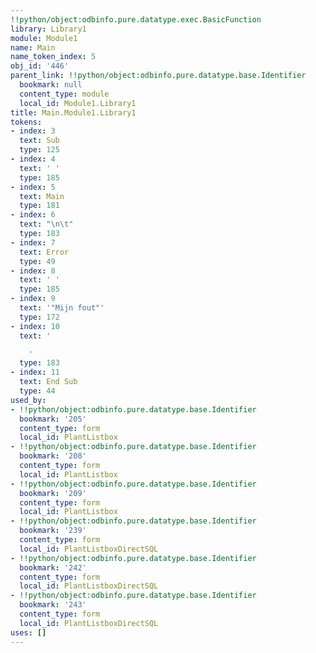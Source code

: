 ```yaml
---
!!python/object:odbinfo.pure.datatype.exec.BasicFunction
library: Library1
module: Module1
name: Main
name_token_index: 5
obj_id: '446'
parent_link: !!python/object:odbinfo.pure.datatype.base.Identifier
  bookmark: null
  content_type: module
  local_id: Module1.Library1
title: Main.Module1.Library1
tokens:
- index: 3
  text: Sub
  type: 125
- index: 4
  text: ' '
  type: 185
- index: 5
  text: Main
  type: 181
- index: 6
  text: "\n\t"
  type: 183
- index: 7
  text: Error
  type: 49
- index: 8
  text: ' '
  type: 185
- index: 9
  text: '"Mijn fout"'
  type: 172
- index: 10
  text: '

    '
  type: 183
- index: 11
  text: End Sub
  type: 44
used_by:
- !!python/object:odbinfo.pure.datatype.base.Identifier
  bookmark: '205'
  content_type: form
  local_id: PlantListbox
- !!python/object:odbinfo.pure.datatype.base.Identifier
  bookmark: '208'
  content_type: form
  local_id: PlantListbox
- !!python/object:odbinfo.pure.datatype.base.Identifier
  bookmark: '209'
  content_type: form
  local_id: PlantListbox
- !!python/object:odbinfo.pure.datatype.base.Identifier
  bookmark: '239'
  content_type: form
  local_id: PlantListboxDirectSQL
- !!python/object:odbinfo.pure.datatype.base.Identifier
  bookmark: '242'
  content_type: form
  local_id: PlantListboxDirectSQL
- !!python/object:odbinfo.pure.datatype.base.Identifier
  bookmark: '243'
  content_type: form
  local_id: PlantListboxDirectSQL
uses: []
---
```

